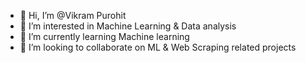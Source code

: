 - 👋 Hi, I’m @Vikram Purohit
- 👀 I’m interested in Machine Learning & Data analysis
- 🌱 I’m currently learning Machine learning 
- 💞️ I’m looking to collaborate on ML & Web Scraping related projects

<!---
vikramr22/vikramr22 is a ✨ special ✨ repository because its `README.md` (this file) appears on your GitHub profile.
You can click the Preview link to take a look at your changes.
--->
